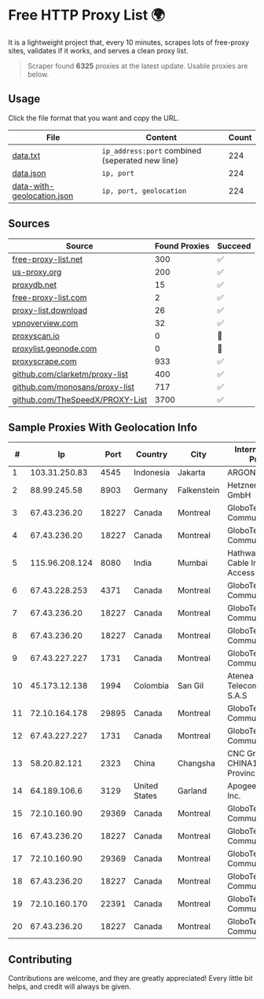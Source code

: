 
# Free HTTP Proxy List 🌍

It is a lightweight project that, every 10 minutes, scrapes lots of free-proxy sites, validates if it works, and serves a clean proxy list.


> Scraper found **6325** proxies at the latest update. Usable proxies are below.

## Usage

Click the file format that you want and copy the URL.


|File|Content|Count|
|----|-------|-----|
|[data.txt](https://raw.githubusercontent.com/themiralay/Proxy-List-World/master/data.txt)|`ip_address:port` combined (seperated new line)|224|
|[data.json](https://raw.githubusercontent.com/themiralay/Proxy-List-World/master/data.json)|`ip, port`|224|
|[data-with-geolocation.json](https://raw.githubusercontent.com/themiralay/Proxy-List-World/master/data-with-geolocation.json)|`ip, port, geolocation`|224|

## Sources

|Source|Found Proxies|Succeed|
|------|-------------|-------|
|[free-proxy-list.net](https://free-proxy-list.net)|300|✅|
|[us-proxy.org](https://www.us-proxy.org)|200|✅|
|[proxydb.net](http://proxydb.net)|15|✅|
|[free-proxy-list.com](https://free-proxy-list.com/?page=&port=&type%5B%5D=http&type%5B%5D=https&up_time=0&search=Search)|2|✅|
|[proxy-list.download](https://www.proxy-list.download/HTTP)|26|✅|
|[vpnoverview.com](https://vpnoverview.com/privacy/anonymous-browsing/free-proxy-servers)|32|✅|
|[proxyscan.io](https://www.proxyscan.io)|0|🚫|
|[proxylist.geonode.com](https://proxylist.geonode.com/api/proxy-list?limit=300&page=1&sort_by=lastChecked&sort_type=desc&protocols=http,https)|0|🚫|
|[proxyscrape.com](https://api.proxyscrape.com/v2/?request=displayproxies&protocol=http&timeout=10000&country=all&ssl=all&anonymity=all)|933|✅|
|[github.com/clarketm/proxy-list](https://raw.githubusercontent.com/clarketm/proxy-list/master/proxy-list-raw.txt)|400|✅|
|[github.com/monosans/proxy-list](https://raw.githubusercontent.com/monosans/proxy-list/main/proxies/http.txt)|717|✅|
|[github.com/TheSpeedX/PROXY-List](https://raw.githubusercontent.com/TheSpeedX/PROXY-List/master/http.txt)|3700|✅|


## Sample Proxies With Geolocation Info

|#|Ip|Port|Country|City|Internet Service Provider|
|-|--|----|-------|----|-------------------------|
|1|103.31.250.83|4545|Indonesia|Jakarta|ARGON|
|2|88.99.245.58|8903|Germany|Falkenstein|Hetzner Online GmbH|
|3|67.43.236.20|18227|Canada|Montreal|GloboTech Communications|
|4|67.43.236.20|18227|Canada|Montreal|GloboTech Communications|
|5|115.96.208.124|8080|India|Mumbai|Hathway IP over Cable Internet Access|
|6|67.43.228.253|4371|Canada|Montreal|GloboTech Communications|
|7|67.43.236.20|18227|Canada|Montreal|GloboTech Communications|
|8|67.43.236.20|18227|Canada|Montreal|GloboTech Communications|
|9|67.43.227.227|1731|Canada|Montreal|GloboTech Communications|
|10|45.173.12.138|1994|Colombia|San Gil|Atenea Telecomunicaciones S.A.S|
|11|72.10.164.178|29895|Canada|Montreal|GloboTech Communications|
|12|67.43.227.227|1731|Canada|Montreal|GloboTech Communications|
|13|58.20.82.121|2323|China|Changsha|CNC Group CHINA169 Hunan Province Network|
|14|64.189.106.6|3129|United States|Garland|Apogee Telecom Inc.|
|15|72.10.160.90|29369|Canada|Montreal|GloboTech Communications|
|16|67.43.236.20|18227|Canada|Montreal|GloboTech Communications|
|17|72.10.160.90|29369|Canada|Montreal|GloboTech Communications|
|18|67.43.236.20|18227|Canada|Montreal|GloboTech Communications|
|19|72.10.160.170|22391|Canada|Montreal|GloboTech Communications|
|20|67.43.236.20|18227|Canada|Montreal|GloboTech Communications|



## Contributing

Contributions are welcome, and they are greatly appreciated! Every
little bit helps, and credit will always be given.

